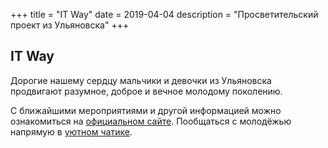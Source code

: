 +++
title = "IT Way"
date = 2019-04-04
description = "Просветительский проект из Ульяновска"
+++

## IT Way

Дорогие нашему сердцу мальчики и девочки из Ульяновска продвигают разумное, доброе и вечное молодому поколению.

С ближайшими мероприятиями и другой информацией можно ознакомиться на [официальном сайте](http://it-way.pro/).
Пообщаться с молодёжью напрямую в [уютном чатике](https://t.me/it_way_chat). 

